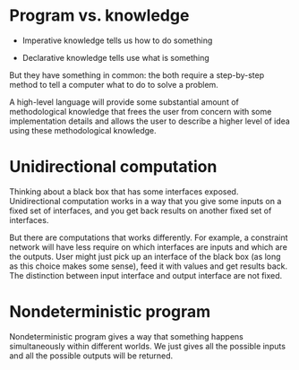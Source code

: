 # Program vs. knowledge

* Imperative knowledge tells us how to do something

* Declarative knowledge tells use what is something

But they have something in common: the both require
a step-by-step method to tell a computer what to do
to solve a problem.

A high-level language will provide some substantial amount
of methodological knowledge that frees the user from concern with
some implementation details and allows the user to describe
a higher level of idea using these methodological knowledge.

# Unidirectional computation

Thinking about a black box that has some interfaces exposed.
Unidirectional computation works in a way
that you give some inputs on a fixed set of interfaces, and you get back
results on another fixed set of interfaces.

But there are computations that works differently.
For example, a constraint network will have less require on
which interfaces are inputs and which are the outputs.
User might just pick up an interface of the black box
(as long as this choice makes some sense), feed it with
values and get results back. The distinction between input interface
and output interface are not fixed.

# Nondeterministic program

Nondeterministic program gives a way that
something happens simultaneously within different worlds.
We just gives all the possible inputs and all the possible
outputs will be returned.
